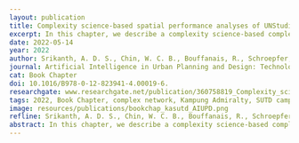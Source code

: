 ```yaml
---
layout: publication
title: Complexity science-based spatial performance analyses of UNStudio/DP Architects’ SUTD Campus and WOHA's Kampung Admiralty.
excerpt: In this chapter, we describe a complexity science-based complex network methodology that employs machine learning to systemically analyze spaces in high-density urban-built environments in order to understand the efficacy of their use to inform future planning and design decisions.
date: 2022-05-14
year: 2022
author: Srikanth, A. D. S., Chin, W. C. B., Bouffanais, R., Schroepfer, T.
journal: Artificial Intelligence in Urban Planning and Design: Technologies, Implementation, and Impacts
cat: Book Chapter
doi: 10.1016/B978-0-12-823941-4.00019-6. 
researchgate: www.researchgate.net/publication/360758819_Complexity_science_for_urban_solutions
tags: 2022, Book Chapter, complex network, Kampung Admiralty, SUTD campus, Singapore
image: resources/publications/bookchap_kasutd_AIUPD.png
refline: Srikanth, A. D. S., Chin, W. C. B., Bouffanais, R., Schroepfer, T. (2022) Complexity science-based spatial performance analyses of UNStudio/DP Architects’ SUTD Campus and WOHA's Kampung Admiralty. In As, I., Basu, P. and Talwar, P. (eds.) Artificial Intelligence in Urban Planning and Design: Technologies, Implementation, and Impacts. (pp. 39-58). Elsevier. ISBN:978-0-12-823941-4. DOI:10.1016/B978-0-12-823941-4.00019-6. 
abstract: In this chapter, we describe a complexity science-based complex network methodology that employs machine learning to systemically analyze spaces in high-density urban-built environments in order to understand the efficacy of their use to inform future planning and design decisions. Our approach uses computational social science methods to interpret data collected on site with micro-mobility sensors that allow for the detection of spatial human activity patterns. We demonstrate our approach with two case studies in Singapore: Kampung Admiralty, a recently completed public high-density mixed-use development for the elderly population of the city state and the Singapore University of Technology and Design, a vertically integrated urban campus. Our approach provides a scientific methodology for the analysis of everyday space use. The methodology is scalable and can be applied to buildings as well as the larger urban context they are part of. By analyzing the performance of urban and architectural spaces in terms of their use, our approach can provide a scientific basis for measuring their success.
---
```


